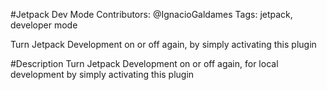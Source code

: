 #Jetpack Dev Mode
Contributors: @IgnacioGaldames
Tags: jetpack, developer mode

Turn Jetpack Development on or off again, by simply activating this plugin

#Description
Turn Jetpack Development on or off again, for local development by simply activating this plugin
